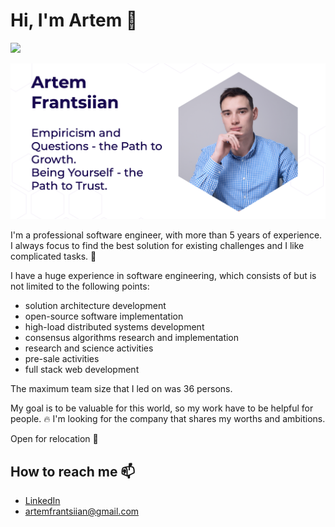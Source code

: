 # Hi, I'm Artem 👋
![](https://komarev.com/ghpvc/?username=ArtemFrantsiian)

![Personal Image](./personal_info.png?raw=true)

I'm a professional software engineer, with more than 5 years of experience.
I always focus to find the best solution for existing challenges and I like complicated tasks. 🚀

I have a huge experience in software engineering, which consists of but is not limited to the following points:
- solution architecture development
- open-source software implementation
- high-load distributed systems development
- consensus algorithms research and implementation
- research and science activities
- pre-sale activities
- full stack web development

The maximum team size that I led on was 36 persons.

My goal is to be valuable for this world, so my work have to be helpful for people. 🔥
I'm looking for the company that shares my worths and ambitions.

Open for relocation 🚙

## How to reach me 📫  
- [LinkedIn](https://www.linkedin.com/in/artem-frantsiian/)
- [artemfrantsiian@gmail.com](artemfrantsiian@gmail.com)

<!--
**ArtemFrantsiian/ArtemFrantsiian** is a ✨ _special_ ✨ repository because its `README.md` (this file) appears on your GitHub profile.

Here are some ideas to get you started:

- 🔭 I’m currently working on ...
- 🌱 I’m currently learning ...
- 👯 I’m looking to collaborate on ...
- 🤔 I’m looking for help with ...
- 💬 Ask me about ...
- 📫 How to reach me: ...
- 😄 Pronouns: ...
- ⚡ Fun fact: ...
-->

